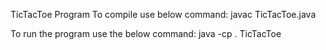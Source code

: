TicTacToe Program
To compile use below command:
javac TicTacToe.java


To run the program use the below command:
java -cp . TicTacToe
